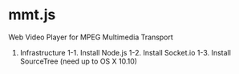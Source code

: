# mmt.js
Web Video Player for MPEG Multimedia Transport

1. Infrastructure
 1-1. Install Node.js
 1-2. Install Socket.io
 1-3. Install SourceTree (need up to OS X 10.10)